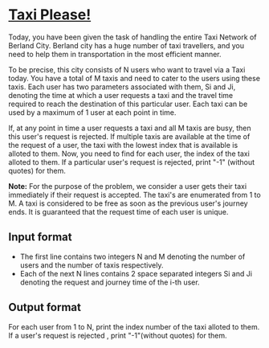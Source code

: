 # [Taxi Please!][link]

Today, you have been given the task of handling the entire Taxi Network of Berland City. Berland city has a huge number of taxi travellers, and you need to help them in transportation in the most efficient manner.

To be precise, this city consists of N users who want to travel via a Taxi today. You have a total of M taxis and need to cater to the users using these taxis. Each user has two parameters associated with them, Si and Ji, denoting the time at which a user requests a taxi and the travel time required to reach the destination of this particular user. Each taxi can be used by a maximum of 1 user at each point in time.

If, at any point in time a user requests a taxi and all M taxis are busy, then this user's request is rejected. If multiple taxis are available at the time of the request of a user, the taxi with the lowest index that is available is alloted to them. Now, you need to find for each user, the index of the taxi alloted to them. If a particular user's request is rejected, print "-1" (without quotes) for them.

**Note:** For the purpose of the problem, we consider a user gets their taxi immediately if their request is accepted. The taxi's are enumerated from 1 to M. A taxi is considered to be free as soon as the previous user's journey ends. It is guaranteed that the request time of each user is unique.

## Input format

- The first line contains two integers N and M denoting the number of users and the number of taxis respectively.
- Each of the next N lines contains 2 space separated integers Si and Ji denoting the request and journey time of the i-th user.

## Output format

For each user from 1 to N, print the index number of the taxi alloted to them. If a user's request is rejected , print "-1"(without quotes) for them.

[link]: https://www.hackerearth.com/practice/algorithms/greedy/basics-of-greedy-algorithms/practice-problems/algorithm/taxi-please/
